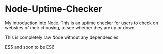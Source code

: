# Node-Uptime-Checker

My introduction into Node. This is an uptime checker for users to check on websites of their choosing, to see whether they are up or down.

This is completely raw Node without any dependencies.

ES5 and soon to be ES6
